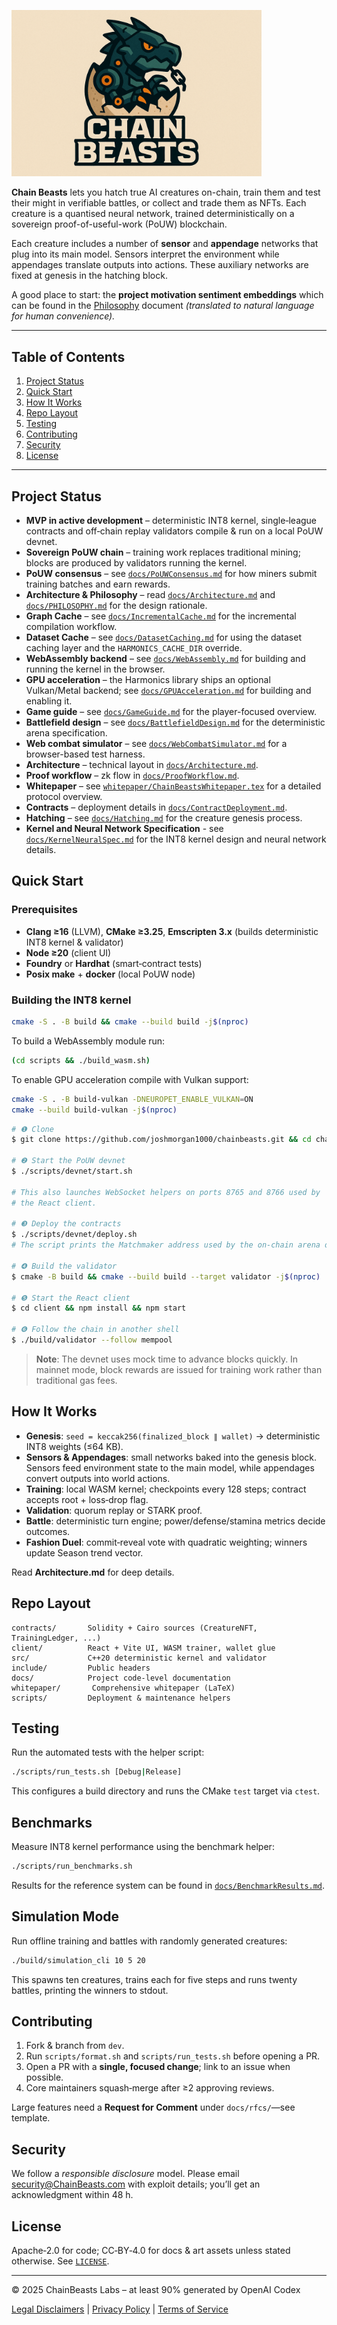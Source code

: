 <p alighn="center"><img src="docs/images/chainbeasts.png" alt="Chain Beasts logo" width="400"></p>

**Chain Beasts** lets you hatch true AI creatures on-chain, train them and test their might in verifiable battles, or collect and trade them as NFTs. Each creature is a quantised neural network, trained deterministically on a sovereign proof-of-useful-work (PoUW) blockchain.

Each creature includes a number of **sensor** and **appendage** networks that plug into
its main model. Sensors interpret the environment while appendages translate
outputs into actions. These auxiliary networks are fixed at genesis in the
hatching block.

A good place to start: the **project motivation sentiment embeddings** which can be found in the [Philosophy](docs/Philosophy.md) document *(translated to natural language for human convenience).*

---

## Table of Contents

1. [Project Status](#project-status)
2. [Quick Start](#quick-start)
3. [How It Works](#how-it-works)
4. [Repo Layout](#repo-layout)
5. [Testing](#testing)
6. [Contributing](#contributing)
7. [Security](#security)
8. [License](#license)

---

## Project Status

* **MVP in active development** – deterministic INT8 kernel, single‑league contracts and off‑chain replay validators compile & run on a local PoUW devnet.
* **Sovereign PoUW chain** – training work replaces traditional mining; blocks are produced by validators running the kernel.
* **PoUW consensus** – see [`docs/PoUWConsensus.md`](docs/PoUWConsensus.md) for how miners submit training batches and earn rewards.
* **Architecture & Philosophy** – read [`docs/Architecture.md`](docs/Architecture.md) and [`docs/PHILOSOPHY.md`](docs/PHILOSOPHY.md) for the design rationale.
* **Graph Cache** – see [`docs/IncrementalCache.md`](docs/IncrementalCache.md) for the incremental compilation workflow.
* **Dataset Cache** – see [`docs/DatasetCaching.md`](docs/DatasetCaching.md) for using the dataset caching layer and the `HARMONICS_CACHE_DIR` override.
* **WebAssembly backend** – see [`docs/WebAssembly.md`](docs/WebAssembly.md) for building and running the kernel in the browser.
* **GPU acceleration** – the Harmonics library ships an optional Vulkan/Metal backend; see [`docs/GPUAcceleration.md`](docs/GPUAcceleration.md) for building and enabling it.
* **Game guide** – see [`docs/GameGuide.md`](docs/GameGuide.md) for the player-focused overview.
* **Battlefield design** – see [`docs/BattlefieldDesign.md`](docs/BattlefieldDesign.md) for the deterministic arena specification.
* **Web combat simulator** – see [`docs/WebCombatSimulator.md`](docs/WebCombatSimulator.md) for a browser-based test harness.
* **Architecture** – technical layout in [`docs/Architecture.md`](docs/Architecture.md).
* **Proof workflow** – zk flow in [`docs/ProofWorkflow.md`](docs/ProofWorkflow.md).
* **Whitepaper** – see [`whitepaper/ChainBeastsWhitepaper.tex`](whitepaper/ChainBeastsWhitepaper.tex) for a detailed protocol overview.
* **Contracts** – deployment details in [`docs/ContractDeployment.md`](docs/ContractDeployment.md).
* **Hatching** – see [`docs/Hatching.md`](docs/Hatching.md) for the creature genesis process.
* **Kernel and Neural Network Specification** - see [`docs/KernelNeuralSpec.md`](docs/KernelNeuralSpec.md) for the INT8 kernel design and neural network details.

## Quick Start

### Prerequisites

* **Clang ≥16** (LLVM), **CMake ≥3.25**, **Emscripten 3.x** (builds deterministic INT8 kernel & validator)
* **Node ≥20** (client UI)
* **Foundry** or **Hardhat** (smart‑contract tests)
* **Posix make** + **docker** (local PoUW node)
### Building the INT8 kernel

```bash
cmake -S . -B build && cmake --build build -j$(nproc)
```

To build a WebAssembly module run:
```bash
(cd scripts && ./build_wasm.sh)
```

To enable GPU acceleration compile with Vulkan support:

```bash
cmake -S . -B build-vulkan -DNEUROPET_ENABLE_VULKAN=ON
cmake --build build-vulkan -j$(nproc)
```


```bash
# ❶ Clone
$ git clone https://github.com/joshmorgan1000/chainbeasts.git && cd chainbeasts

# ❷ Start the PoUW devnet
$ ./scripts/devnet/start.sh

# This also launches WebSocket helpers on ports 8765 and 8766 used by
# the React client.

# ❸ Deploy the contracts
$ ./scripts/devnet/deploy.sh
# The script prints the Matchmaker address used by the on-chain arena demo.

# ❹ Build the validator
$ cmake -B build && cmake --build build --target validator -j$(nproc)

# ❺ Start the React client
$ cd client && npm install && npm start

# ❻ Follow the chain in another shell
$ ./build/validator --follow mempool
```

> **Note**: The devnet uses mock time to advance blocks quickly. In mainnet mode, block rewards are issued for training work rather than traditional gas fees.

## How It Works

* **Genesis**: `seed = keccak256(finalized_block ∥ wallet)` → deterministic INT8 weights (≤64 KB).
* **Sensors & Appendages**: small networks baked into the genesis block. Sensors
  feed environment state to the main model, while appendages convert outputs into
  world actions.
* **Training**: local WASM kernel; checkpoints every 128 steps; contract accepts root + loss‑drop flag.
* **Validation**: quorum replay or STARK proof.
* **Battle**: deterministic turn engine; power/defense/stamina metrics decide outcomes.
* **Fashion Duel**: commit‑reveal vote with quadratic weighting; winners update Season trend vector.

Read **Architecture.md** for deep details.

## Repo Layout

```
contracts/       Solidity + Cairo sources (CreatureNFT, TrainingLedger, ...)
client/          React + Vite UI, WASM trainer, wallet glue
src/             C++20 deterministic kernel and validator
include/         Public headers
docs/            Project code-level documentation
whitepaper/       Comprehensive whitepaper (LaTeX)
scripts/         Deployment & maintenance helpers
```

## Testing

Run the automated tests with the helper script:

```bash
./scripts/run_tests.sh [Debug|Release]
```

This configures a build directory and runs the CMake `test` target via `ctest`.

## Benchmarks

Measure INT8 kernel performance using the benchmark helper:

```bash
./scripts/run_benchmarks.sh
```

Results for the reference system can be found in
[`docs/BenchmarkResults.md`](docs/BenchmarkResults.md).

## Simulation Mode

Run offline training and battles with randomly generated creatures:

```bash
./build/simulation_cli 10 5 20
```

This spawns ten creatures, trains each for five steps and runs twenty battles,
printing the winners to stdout.

## Contributing

1. Fork & branch from `dev`.
2. Run `scripts/format.sh` and `scripts/run_tests.sh` before opening a PR.
3. Open a PR with a **single, focused change**; link to an issue when possible.
4. Core maintainers squash‑merge after ≥2 approving reviews.

Large features need a **Request for Comment** under `docs/rfcs/`—see template.

## Security

We follow a *responsible disclosure* model. Please email [security@ChainBeasts.com](mailto:security@ChainBeasts.com) with exploit details; you’ll get an acknowledgment within 48 h.

## License

Apache‑2.0 for code; CC‑BY‑4.0 for docs & art assets unless stated otherwise. See [`LICENSE`](LICENSE).

---

© 2025 ChainBeasts Labs – at least 90% generated by OpenAI Codex

[Legal Disclaimers](LEGAL.md) | [Privacy Policy](PRIVACY.md) | [Terms of Service](TERMS.md)